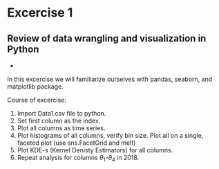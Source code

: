 # Excercise 1 

## Review of data wrangling and visualization in Python
-

In this excercise we will familiarize ourselves with pandas, seaborn, and matplotlib package.

Course of excercise:

1. Import Data1.csv file to python.
2. Set first column as the index.
3. Plot all columns as time series.
4. Plot histograms of all columns, verify bin size. Plot all on a single, faceted plot (use sns.FacetGrid and melt)
5. Plot KDE-s (Kernel Denisty Estimators) for all columns. 
6. Repeat analysis for columns $\theta_1$-$\theta_4$ in 2018.